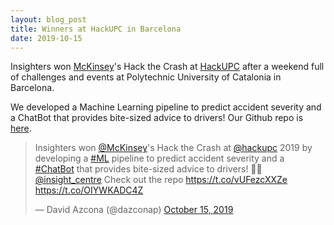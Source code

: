 ```yaml
---
layout: blog_post
title: Winners at HackUPC in Barcelona
date: 2019-10-15
---
```


Insighters won [McKinsey](https://www.mckinsey.com/)'s Hack the Crash at [HackUPC](https://hackupc.com/) after a weekend full of challenges and events at Polytechnic University of Catalonia in Barcelona.

We developed a Machine Learning pipeline to predict accident severity and a ChatBot that provides bite-sized advice to drivers! Our Github repo is [here](https://github.com/dazcona/hackthecrash).

<blockquote class="twitter-tweet"><p lang="en" dir="ltr">Insighters won <a href="https://twitter.com/McKinsey?ref_src=twsrc%5Etfw">@McKinsey</a>&#39;s Hack the Crash at <a href="https://twitter.com/hackupc?ref_src=twsrc%5Etfw">@hackupc</a> 2019 by developing a <a href="https://twitter.com/hashtag/ML?src=hash&amp;ref_src=twsrc%5Etfw">#ML</a> pipeline to predict accident severity and a <a href="https://twitter.com/hashtag/ChatBot?src=hash&amp;ref_src=twsrc%5Etfw">#ChatBot</a> that provides bite-sized advice to drivers! 🚗🤖 <a href="https://twitter.com/insight_centre?ref_src=twsrc%5Etfw">@insight_centre</a> Check out the repo <a href="https://t.co/vUFezcXXZe">https://t.co/vUFezcXXZe</a> <a href="https://t.co/OIYWKADC4Z">https://t.co/OIYWKADC4Z</a></p>&mdash; David Azcona (@dazconap) <a href="https://twitter.com/dazconap/status/1184235778173538305?ref_src=twsrc%5Etfw">October 15, 2019</a></blockquote>

<script async src="https://platform.twitter.com/widgets.js" charset="utf-8"></script>